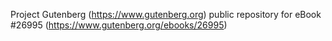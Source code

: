 Project Gutenberg (https://www.gutenberg.org) public repository for eBook #26995 (https://www.gutenberg.org/ebooks/26995)
